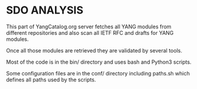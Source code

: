 SDO ANALYSIS
============

This part of YangCatalog.org server fetches all YANG modules from different repositories and also scan all IETF RFC and drafts for YANG modules.

Once all those modules are retrieved they are validated by several tools.

Most of the code is in the bin/ directory and uses bash and Python3 scripts.

Some configuration files are in the conf/ directory including paths.sh which defines all paths used by the scripts.
